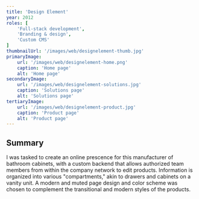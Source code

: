 ```yaml
---
title: 'Design Element'
year: 2012
roles: [
    'Full-stack development',
    'Branding & design',
    'Custom CMS'
]
thumbnailUrl: '/images/web/designelement-thumb.jpg'
primaryImage:
    url: '/images/web/designelement-home.png'
    caption: 'Home page'
    alt: 'Home page'
secondaryImage:
    url: '/images/web/designelement-solutions.jpg'
    caption: 'Solutions page'
    alt: 'Solutions page'
tertiaryImage:
    url: '/images/web/designelement-product.jpg'
    caption: 'Product page'
    alt: 'Product page'
---
```

## Summary
I was tasked to create an online prescence for this manufacturer of bathroom cabinets, with a custom backend that allows authorized team members from within the company network to edit products. Information is organized into various "compartments," akin to drawers and cabinets on a vanity unit. A modern and muted page design and color scheme was chosen to complement the transitional and modern styles of the products.